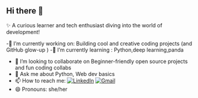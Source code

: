 ## Hi there 👋


✨ A curious learner and tech enthusiast diving into the world of development!


-🔭 I’m currently working on: Building cool and creative coding projects (and GitHub glow-up )
-🌱 I’m currently learning : Python,deep learning,panda
- 👯 I’m looking to collaborate on Beginner-friendly open source projects and fun coding collabs
- 💬 Ask me about Python, Web dev basics
- 📫 How to reach me: 
[![LinkedIn](https://img.shields.io/badge/-LinkedIn-blue?style=for-the-badge&logo=linkedin&logoColor=white)](https://www.linkedin.com/in/akshita-gogna-5aa36334a)
[![Gmail](https://img.shields.io/badge/-Email-D14836?style=for-the-badge&logo=gmail&logoColor=white)](mailto:akshitagogna@gmail.com)
- 😄 Pronouns: she/her

